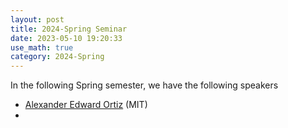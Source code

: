 ```yaml
---
layout: post
title: 2024-Spring Seminar
date: 2023-05-10 19:20:33
use_math: true
category: 2024-Spring
---
```

 
In the following Spring semester, we have the following speakers

- [Alexander Edward Ortiz](https://math.mit.edu/~aeortiz/) (MIT)
- 
